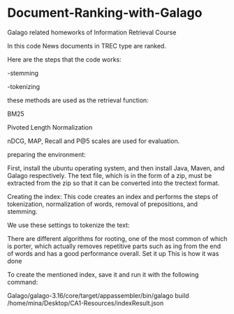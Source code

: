 # Document-Ranking-with-Galago
Galago related homeworks of Information Retrieval Course

In this code News documents in TREC type are ranked.

Here are the steps that the code works:

-stemming

-tokenizing


these methods are used as the retrieval function:

BM25

Pivoted Length Normalization


nDCG, MAP, Recall and P@5 scales are used for evaluation.

preparing the environment:

First, install the ubuntu operating system, and then install Java, Maven, and Galago respectively.
The text file, which is in the form of a zip, must be extracted from the zip so that it can be converted into the trectext format.

Creating the index:
This code creates an index and performs the steps of tokenization, normalization of words, removal of prepositions, and stemming.

We use these settings to tokenize the text:


There are different algorithms for rooting, one of the most common of which is porter, which actually removes repetitive parts such as ing from the end of words and has a good performance overall. Set it up
This is how it was done


To create the mentioned index, save it and run it with the following command:

Galago/galago-3.16/core/target/appassembler/bin/galago build  /home/mina/Desktop/CA1-Resources/indexResult.json
